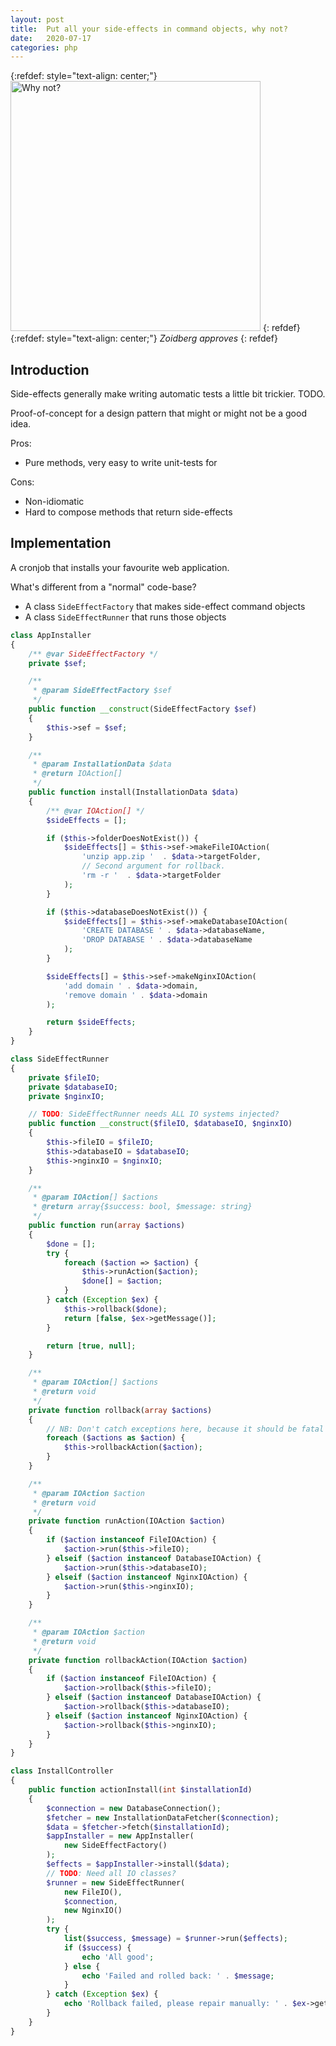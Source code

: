```yaml
---
layout: post
title:  Put all your side-effects in command objects, why not?
date:   2020-07-17
categories: php
---
```


{:refdef: style="text-align: center;"}
<img src="{{ site.url }}/assets/img/zoiberg.jpg" alt="Why not?" height="400px"/>
{: refdef}
{:refdef: style="text-align: center;"}
_Zoidberg approves_
{: refdef}

## Introduction

Side-effects generally make writing automatic tests a little bit trickier. TODO.

Proof-of-concept for a design pattern that might or might not be a good idea.

Pros:

* Pure methods, very easy to write unit-tests for

Cons:

* Non-idiomatic
* Hard to compose methods that return side-effects

## Implementation

A cronjob that installs your favourite web application.

What's different from a "normal" code-base?

* A class `SideEffectFactory` that makes side-effect command objects
* A class `SideEffectRunner` that runs those objects

```php
class AppInstaller
{
    /** @var SideEffectFactory */
    private $sef;

    /**
     * @param SideEffectFactory $sef
     */
    public function __construct(SideEffectFactory $sef)
    {
        $this->sef = $sef;
    }

    /**
     * @param InstallationData $data
     * @return IOAction[]
     */
    public function install(InstallationData $data)
    {
        /** @var IOAction[] */
        $sideEffects = [];

        if ($this->folderDoesNotExist()) {
            $sideEffects[] = $this->sef->makeFileIOAction(
                'unzip app.zip '  . $data->targetFolder,
                // Second argument for rollback.
                'rm -r '  . $data->targetFolder
            );
        }

        if ($this->databaseDoesNotExist()) {
            $sideEffects[] = $this->sef->makeDatabaseIOAction(
                'CREATE DATABASE ' . $data->databaseName,
                'DROP DATABASE ' . $data->databaseName
            );
        }

        $sideEffects[] = $this->sef->makeNginxIOAction(
            'add domain ' . $data->domain,
            'remove domain ' . $data->domain
        );

        return $sideEffects;
    }
}

class SideEffectRunner
{
    private $fileIO;
    private $databaseIO;
    private $nginxIO;

    // TODO: SideEffectRunner needs ALL IO systems injected?
    public function __construct($fileIO, $databaseIO, $nginxIO)
    {
        $this->fileIO = $fileIO;
        $this->databaseIO = $databaseIO;
        $this->nginxIO = $nginxIO;
    }

    /**
     * @param IOAction[] $actions
     * @return array{$success: bool, $message: string}
     */
    public function run(array $actions)
    {
        $done = [];
        try {
            foreach ($action => $action) {
                $this->runAction($action);
                $done[] = $action;
            }
        } catch (Exception $ex) {
            $this->rollback($done);
            return [false, $ex->getMessage()];
        }

        return [true, null];
    }

    /**
     * @param IOAction[] $actions
     * @return void
     */
    private function rollback(array $actions)
    {
        // NB: Don't catch exceptions here, because it should be fatal failure.
        foreach ($actions as $action) {
            $this->rollbackAction($action);
        }
    }

    /**
     * @param IOAction $action
     * @return void
     */
    private function runAction(IOAction $action)
    {
        if ($action instanceof FileIOAction) {
            $action->run($this->fileIO);
        } elseif ($action instanceof DatabaseIOAction) {
            $action->run($this->databaseIO);
        } elseif ($action instanceof NginxIOAction) {
            $action->run($this->nginxIO);
        }
    }

    /**
     * @param IOAction $action
     * @return void
     */
    private function rollbackAction(IOAction $action)
    {
        if ($action instanceof FileIOAction) {
            $action->rollback($this->fileIO);
        } elseif ($action instanceof DatabaseIOAction) {
            $action->rollback($this->databaseIO);
        } elseif ($action instanceof NginxIOAction) {
            $action->rollback($this->nginxIO);
        }
    }
}

class InstallController
{
    public function actionInstall(int $installationId)
    {
        $connection = new DatabaseConnection();
        $fetcher = new InstallationDataFetcher($connection);
        $data = $fetcher->fetch($installationId);
        $appInstaller = new AppInstaller(
            new SideEffectFactory()
        );
        $effects = $appInstaller->install($data);
        // TODO: Need all IO classes?
        $runner = new SideEffectRunner(
            new FileIO(),
            $connection,
            new NginxIO()
        );
        try {
            list($success, $message) = $runner->run($effects);
            if ($success) {
                echo 'All good';
            } else {
                echo 'Failed and rolled back: ' . $message;
            }
        } catch (Exception $ex) {
            echo 'Rollback failed, please repair manually: ' . $ex->getMessage();
        }
    }
}
```
